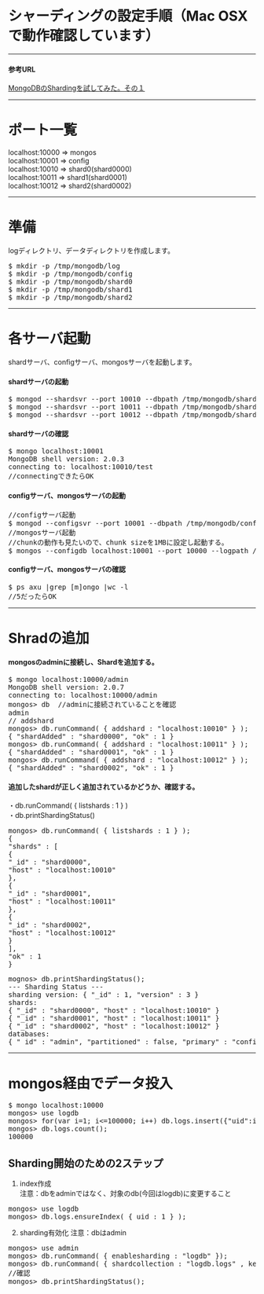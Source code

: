 シャーディングの設定手順（Mac OSXで動作確認しています）
=================

----
#### 参考URL

[MongoDBのShardingを試してみた。その１](http://d.hatena.ne.jp/matsuou1/20110413/1302710901)

----

# ポート一覧
localhost:10000 => mongos  
localhost:10001 => config  
localhost:10010 => shard0(shard0000)  
localhost:10011 => shard1(shard0001)  
localhost:10012 => shard2(shard0002)  

----

# 準備
logディレクトリ、データディレクトリを作成します。

<pre>
$ mkdir -p /tmp/mongodb/log
$ mkdir -p /tmp/mongodb/config
$ mkdir -p /tmp/mongodb/shard0
$ mkdir -p /tmp/mongodb/shard1
$ mkdir -p /tmp/mongodb/shard2
</pre>


----
# 各サーバ起動
shardサーバ、configサーバ、mongosサーバを起動します。

#### shardサーバの起動
<pre>
$ mongod --shardsvr --port 10010 --dbpath /tmp/mongodb/shard0 --logpath /tmp/mongodb/log/shard0.log --rest &
$ mongod --shardsvr --port 10011 --dbpath /tmp/mongodb/shard1 --logpath /tmp/mongodb/log/shard1.log --rest &
$ mongod --shardsvr --port 10012 --dbpath /tmp/mongodb/shard2 --logpath /tmp/mongodb/log/shard2.log --rest &
</pre>

#### shardサーバの確認
<pre>
$ mongo localhost:10001
MongoDB shell version: 2.0.3
connecting to: localhost:10010/test
//connectingできたらOK
</pre>

#### configサーバ、mongosサーバの起動
<pre>
//configサーバ起動
$ mongod --configsvr --port 10001 --dbpath /tmp/mongodb/config --logpath /tmp/mongodb/log/config.log --rest &
//mongosサーバ起動
//chunkの動作も見たいので、chunk sizeを1MBに設定し起動する。
$ mongos --configdb localhost:10001 --port 10000 --logpath /tmp/mongodb/log/mongos.log --chunkSize 1&
</pre>

#### configサーバ、mongosサーバの確認
<pre>
$ ps axu |grep [m]ongo |wc -l
//5だったらOK
</pre>

----
# Shradの追加
#### mongosのadminに接続し、Shardを追加する。
<pre>
$ mongo localhost:10000/admin
MongoDB shell version: 2.0.7
connecting to: localhost:10000/admin
mongos> db  //adminに接続されていることを確認
admin
// addshard
mongos> db.runCommand( { addshard : "localhost:10010" } );
{ "shardAdded" : "shard0000", "ok" : 1 }
mongos> db.runCommand( { addshard : "localhost:10011" } );
{ "shardAdded" : "shard0001", "ok" : 1 }
mongos> db.runCommand( { addshard : "localhost:10012" } );
{ "shardAdded" : "shard0002", "ok" : 1 }
</pre>



#### 追加したshardが正しく追加されているかどうか、確認する。  
・db.runCommand( { listshards : 1 } )  
・db.printShardingStatus()  

<pre>
mongos> db.runCommand( { listshards : 1 } );
{
"shards" : [
{
"_id" : "shard0000",
"host" : "localhost:10010"
},
{
"_id" : "shard0001",
"host" : "localhost:10011"
},
{
"_id" : "shard0002",
"host" : "localhost:10012"
}
],
"ok" : 1
}
</pre>

<pre>
mognos> db.printShardingStatus();
--- Sharding Status ---
sharding version: { "_id" : 1, "version" : 3 }
shards:
{ "_id" : "shard0000", "host" : "localhost:10010" }
{ "_id" : "shard0001", "host" : "localhost:10011" }
{ "_id" : "shard0002", "host" : "localhost:10012" }
databases:
{ "_id" : "admin", "partitioned" : false, "primary" : "config" }
</pre>

----
# mongos経由でデータ投入

<pre>
$ mongo localhost:10000
mongos> use logdb
mongos> for(var i=1; i<=100000; i++) db.logs.insert({"uid":i, "value":Math.floor(Math.random()*100000+1)})
mongos> db.logs.count();
100000
</pre>

## Sharding開始のための2ステップ
1. index作成  
注意：dbをadminではなく、対象のdb(今回はlogdb)に変更すること  
<pre>
mongos> use logdb
mongos> db.logs.ensureIndex( { uid : 1 } );  
</pre>

2. sharding有効化
注意：dbはadmin
<pre>
mongos> use admin
mongos> db.runCommand( { enablesharding : "logdb" });  
mongos> db.runCommand( { shardcollection : "logdb.logs" , key : { uid : 1 } } );
//確認
mongos> db.printShardingStatus();
</pre>













